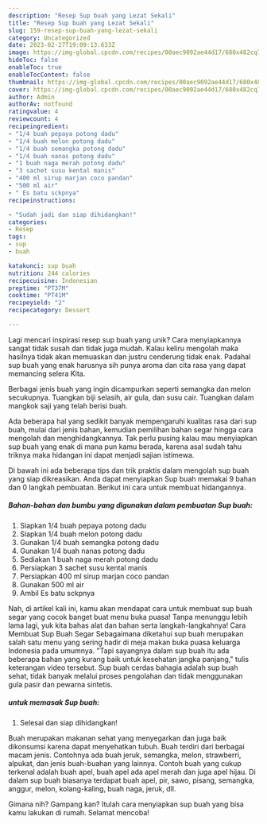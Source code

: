 ```yaml
---
description: "Resep Sup buah yang Lezat Sekali"
title: "Resep Sup buah yang Lezat Sekali"
slug: 159-resep-sup-buah-yang-lezat-sekali
category: Uncategorized
date: 2023-02-27T19:09:13.633Z
image: https://img-global.cpcdn.com/recipes/00aec9092ae44d17/680x482cq70/sup-buah-foto-resep-utama.jpg
hideToc: false
enableToc: true
enableTocContent: false
thumbnail: https://img-global.cpcdn.com/recipes/00aec9092ae44d17/680x482cq70/sup-buah-foto-resep-utama.jpg
cover: https://img-global.cpcdn.com/recipes/00aec9092ae44d17/680x482cq70/sup-buah-foto-resep-utama.jpg
author: Admin
authorAv: notfound
ratingvalue: 4
reviewcount: 4
recipeingredient:
- "1/4 buah pepaya potong dadu"
- "1/4 buah melon potong dadu"
- "1/4 buah semangka potong dadu"
- "1/4 buah nanas potong dadu"
- "1 buah naga merah potong dadu"
- "3 sachet susu kental manis"
- "400 ml sirup marjan coco pandan"
- "500 ml air"
- " Es batu sckpnya"
recipeinstructions:

- "Sudah jadi dan siap dihidangkan!"
categories:
- Resep
tags:
- sup
- buah

katakunci: sup buah 
nutrition: 244 calories
recipecuisine: Indonesian
preptime: "PT37M"
cooktime: "PT41M"
recipeyield: "2"
recipecategory: Dessert

---
```





Lagi mencari inspirasi resep sup buah yang unik? Cara menyiapkannya sangat tidak susah dan tidak juga mudah. Kalau keliru mengolah maka hasilnya tidak akan memuaskan dan justru cenderung tidak enak. Padahal sup buah yang enak harusnya sih punya aroma dan cita rasa yang dapat memancing selera Kita.





Berbagai jenis buah yang ingin dicampurkan seperti semangka dan melon secukupnya. Tuangkan biji selasih, air gula, dan susu cair. Tuangkan dalam mangkok saji yang telah berisi buah.

Ada beberapa hal yang sedikit banyak mempengaruhi kualitas rasa dari sup buah, mulai dari jenis bahan, kemudian pemilihan bahan segar hingga cara mengolah dan menghidangkannya. Tak perlu pusing kalau mau menyiapkan sup buah yang enak di mana pun kamu berada, karena asal sudah tahu triknya maka hidangan ini dapat menjadi sajian istimewa.






Di bawah ini ada beberapa tips dan trik praktis dalam mengolah sup buah yang siap dikreasikan. Anda dapat menyiapkan Sup buah memakai 9 bahan dan 0 langkah pembuatan. Berikut ini cara untuk membuat hidangannya.

<!--inarticleads1-->

##### Bahan-bahan dan bumbu yang digunakan dalam pembuatan Sup buah:

1. Siapkan 1/4 buah pepaya potong dadu
1. Siapkan 1/4 buah melon potong dadu
1. Gunakan 1/4 buah semangka potong dadu
1. Gunakan 1/4 buah nanas potong dadu
1. Sediakan 1 buah naga merah potong dadu
1. Persiapkan 3 sachet susu kental manis
1. Persiapkan 400 ml sirup marjan coco pandan
1. Gunakan 500 ml air
1. Ambil  Es batu sckpnya


Nah, di artikel kali ini, kamu akan mendapat cara untuk membuat sup buah segar yang cocok banget buat menu buka puasa! Tanpa menunggu lebih lama lagi, yuk kita bahas alat dan bahan serta langkah-langkahnya! Cara Membuat Sup Buah Segar Sebagaimana diketahui sup buah merupakan salah satu menu yang sering hadir di meja makan buka puasa keluarga Indonesia pada umumnya. &#34;Tapi sayangnya dalam sup buah itu ada beberapa bahan yang kurang baik untuk kesehatan jangka panjang,&#34; tulis keterangan video tersebut. Sup buah cerdas bahagia adalah sup buah sehat, tidak banyak melalui proses pengolahan dan tidak menggunakan gula pasir dan pewarna sintetis. 

<!--inarticleads2-->

#####  untuk memasak Sup buah:


1. Selesai dan siap dihidangkan!

Buah merupakan makanan sehat yang menyegarkan dan juga baik dikonsumsi karena dapat menyehatkan tubuh. Buah terdiri dari berbagai macam jenis. Contohnya ada buah jeruk, semangka, melon, strawberri, alpukat, dan jenis buah-buahan yang lainnya. Contoh buah yang cukup terkenal adalah buah apel, buah apel ada apel merah dan juga apel hijau. Di dalam sup buah biasanya terdapat buah apel, pir, sawo, pisang, semangka, anggur, melon, kolang-kaling, buah naga, jeruk, dll. 

Gimana nih? Gampang kan? Itulah cara menyiapkan sup buah yang bisa kamu lakukan di rumah. Selamat mencoba!
